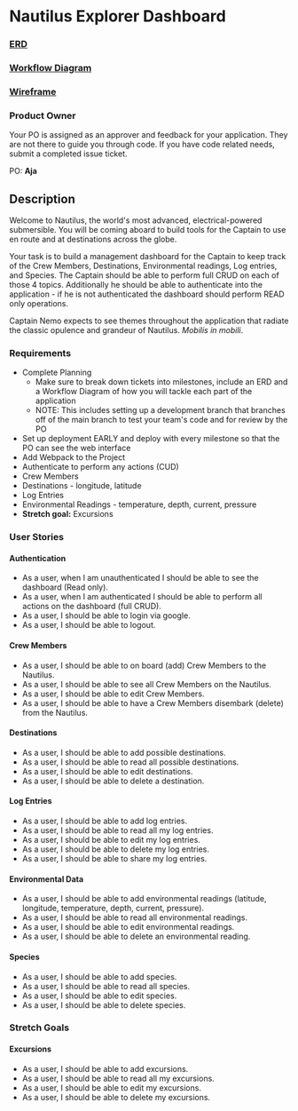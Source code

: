 # Nautilus Explorer Dashboard

### [ERD](https://dbdiagram.io/d/604d0f78fcdcb6230b240157)
### [Workflow Diagram](https://docs.google.com/presentation/d/1lBstv8ilRRyP87Sqn62cQ8Q2JMju-SF3ofdo6_suoSs/edit?usp=sharing)
### [Wireframe](https://www.figma.com/file/j9kRS7JW3I9rVwHrCYtbfy/NAUTILUS?node-id=0%3A1)

### Product Owner
Your PO is assigned as an approver and feedback for your application. They are not there to guide you through code. If you have code related needs, submit a completed issue ticket.

PO: **Aja**

## Description
Welcome to Nautilus, the world's most advanced, electrical-powered submersible. You will be coming aboard to build tools for the Captain to use en route and at destinations across the globe.

Your task is to build a management dashboard for the Captain to keep track of the Crew Members, Destinations, Environmental readings, Log entries, and Species. The Captain should be able to perform full CRUD on each of those 4 topics.  Additionally he should be able to authenticate into the application - if he is not authenticated the dashboard should perform READ only operations.

Captain Nemo expects to see themes throughout the application that radiate the classic opulence and grandeur of Nautilus.
*Mobilis in mobili*.

### Requirements
* Complete Planning
    * Make sure to break down tickets into milestones, include an ERD and a Workflow Diagram of how you will tackle each part of the application
    * NOTE: This includes setting up a development branch that branches off of the main branch to test your team's code and for review by the PO
* Set up deployment EARLY and deploy with every milestone so that the PO can see the web interface
* Add Webpack to the Project
* Authenticate to perform any actions (CUD)
* Crew Members
* Destinations - longitude, latitude
* Log Entries
* Environmental Readings - temperature, depth, current, pressure
* **Stretch goal:** Excursions

### User Stories
#### Authentication
* As a user, when I am unauthenticated I should be able to see the dashboard (Read only).
* As a user, when I am authenticated I should be able to perform all actions on the dashboard (full CRUD).
* As a user, I should be able to login via google.
* As a user, I should be able to logout.

#### Crew Members
* As a user, I should be able to on board (add) Crew Members to the Nautilus.
* As a user, I should be able to see all Crew Members on the Nautilus.
* As a user, I should be able to edit Crew Members.
* As a user, I should be able to have a Crew Members disembark (delete) from the Nautilus.

#### Destinations
* As a user, I should be able to add possible destinations.
* As a user, I should be able to read all possible destinations.
* As a user, I should be able to edit destinations.
* As a user, I should be able to delete a destination.

#### Log Entries
* As a user, I should be able to add log entries.
* As a user, I should be able to read all my log entries.
* As a user, I should be able to edit my log entries.
* As a user, I should be able to delete my log entries.
* As a user, I should be able to share my log entries.

#### Environmental Data
* As a user, I should be able to add environmental readings (latitude, longitude, temperature, depth, current, pressure).
* As a user, I should be able to read all environmental readings.
* As a user, I should be able to edit environmental readings.
* As a user, I should be able to delete an environmental reading.

#### Species
* As a user, I should be able to add species.
* As a user, I should be able to read all species.
* As a user, I should be able to edit species.
* As a user, I should be able to delete species.

### Stretch Goals
#### Excursions
* As a user, I should be able to add excursions.
* As a user, I should be able to read all my excursions.
* As a user, I should be able to edit my excursions.
* As a user, I should be able to delete my excursions.
